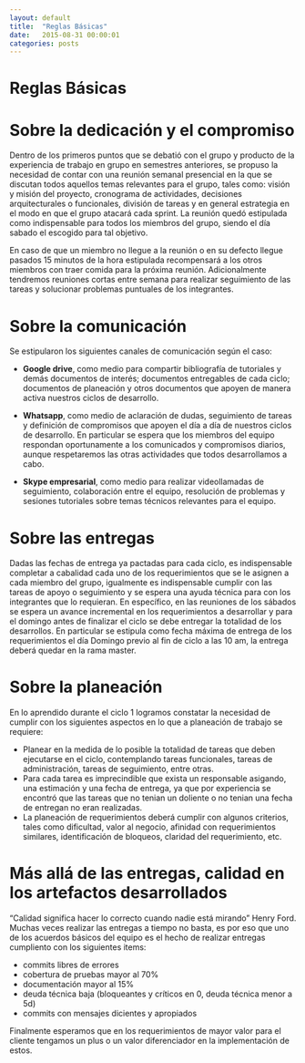 ```yaml
---
layout: default
title:  "Reglas Básicas"
date:   2015-08-31 00:00:01
categories: posts
---
```


# Reglas Básicas

# Sobre la dedicación y el compromiso

Dentro de los primeros puntos que se debatió con el grupo y producto de la experiencia de trabajo en grupo en semestres anteriores, se propuso la necesidad de contar con una reunión semanal presencial en la que se discutan todos aquellos temas relevantes para el grupo, tales como: visión y misión del proyecto, cronograma de actividades, decisiones arquitecturales o funcionales, división de tareas y en general estrategia en el modo en que el grupo atacará cada sprint. La reunión quedó estipulada como indispensable para todos los miembros del grupo, siendo el día sabado el escogido para tal objetivo.

En caso de que un miembro no llegue a la reunión o en su defecto llegue pasados 15 minutos de la hora estipulada recompensará a los otros miembros con traer comida para la próxima reunión. Adicionalmente tendremos reuniones cortas entre semana para realizar seguimiento de las tareas y solucionar problemas puntuales de los integrantes.

# Sobre la comunicación

Se estipularon los siguientes canales de comunicación según el caso:

- **Google drive**, como medio para compartir bibliografía de tutoriales y demás documentos de interés; documentos entregables de cada ciclo; documentos de planeación y otros documentos que apoyen de manera activa nuestros ciclos de desarrollo.

- **Whatsapp**, como medio de aclaración de dudas, seguimiento de tareas y definición de compromisos que apoyen el día a día de nuestros ciclos de desarrollo. En particular se espera que los miembros del equipo respondan oportunamente a los comunicados y compromisos diarios, aunque respetaremos las otras actividades que todos desarrollamos a cabo.

- **Skype empresarial**, como medio para realizar videollamadas de seguimiento, colaboración entre el equipo, resolución de problemas y sesiones tutoriales sobre temas técnicos relevantes para el equipo.

# Sobre las entregas

Dadas las fechas de entrega ya pactadas para cada ciclo, es indispensable completar a cabalidad cada uno de los requerimientos que se le asignen a cada miembro del grupo, igualmente es indispensable cumplir con las tareas de apoyo o seguimiento y se espera una ayuda técnica para con los integrantes que lo requieran. En específico, en las reuniones de los sábados se espera un avance incremental en los requerimientos a desarrollar y para el domingo antes de finalizar el ciclo se debe entregar la totalidad de los desarrollos. En particular se estipula como fecha máxima de entrega de los requerimientos el día Domingo previo al fin de ciclo a las 10 am, la entrega deberá quedar en la rama master.

# Sobre la planeación

En lo aprendido durante el ciclo 1 logramos constatar la necesidad de cumplir con los siguientes aspectos en lo que a planeación de trabajo se requiere:

- Planear en la medida de lo posible la totalidad de tareas que deben ejecutarse en el ciclo, contemplando tareas funcionales, tareas de administración, tareas de seguimiento, entre otras.
- Para cada tarea es imprecindible que exista un responsable asigando, una estimación y una fecha de entrega, ya que por experiencia se encontró que las tareas que no tenian un doliente o no tenian una fecha de entregan no eran realizadas.
- La planeación de requerimientos deberá cumplir con algunos criterios, tales como dificultad, valor al negocio, afinidad con requerimientos similares, identificación de bloqueos, claridad del requerimiento, etc.


# Más allá de las entregas, calidad en los artefactos desarrollados

“Calidad significa hacer lo correcto cuando nadie está mirando”  Henry Ford. Muchas veces realizar las entregas a tiempo no basta, es por eso que uno de los acuerdos básicos del equipo es el hecho de realizar entregas cumpliento con los siguientes items: 

- commits libres de errores
- cobertura de pruebas mayor al 70%
- documentación mayor al 15%
- deuda técnica baja (bloqueantes y críticos en 0, deuda técnica menor a 5d)
- commits con mensajes dicientes y apropiados

Finalmente esperamos que en los requerimientos de mayor valor para el cliente tengamos un plus o un valor diferenciador en la implementación de estos.
